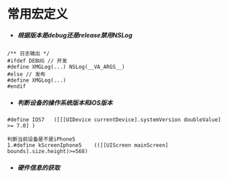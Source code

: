 # 常用宏定义

- ##### 根据版本是debug还是release禁用NSLog

```objc
/** 日志输出 */
#ifdef DEBUG // 开发
#define XMGLog(...) NSLog(__VA_ARGS__)
#else // 发布
#define XMGLog(...)
#endif
```


- ##### 判断设备的操作系统版本和iOS版本

```objc
#define IOS7   ([[[UIDevice currentDevice].systemVersion doubleValue] >= 7.0] )

判断当前设备是不是iPhone5
1.#define kScreenIphone5    (([[UIScreen mainScreen] bounds].size.height)>=568)
```
- ##### 硬件信息的获取